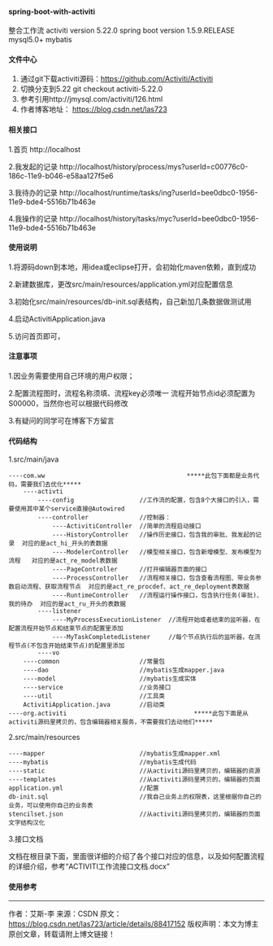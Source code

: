 #### spring-boot-with-activiti
整合工作流
activiti version 5.22.0
spring boot version 1.5.9.RELEASE
mysql5.0+
mybatis

#### 文件中心

1. 通过git下载activiti源码：https://github.com/Activiti/Activiti
2. 切换分支到5.22
    git checkout activiti-5.22.0
3. 参考引用http://jmysql.com/activiti/126.html
4. 作者博客地址： https://blog.csdn.net/las723

#### 相关接口

1.首页 http://localhost

2.我发起的记录 http://localhost/history/process/mys?userId=c00776c0-186c-11e9-b046-e58aa127f5e6

3.我待办的记录 http://localhost/runtime/tasks/ing?userId=bee0dbc0-1956-11e9-bde4-5516b71b463e

4.我操作的记录 http://localhost/history/tasks/myc?userId=bee0dbc0-1956-11e9-bde4-5516b71b463e

#### 使用说明

1.将源码down到本地，用idea或eclipse打开，会初始化maven依赖，直到成功

2.新建数据库，更改src/main/resources/application.yml对应配置信息

3.初始化src/main/resources/db-init.sql表结构，自己新加几条数据做测试用

4.启动ActivitiApplication.java

5.访问首页即可，

#### 注意事项

1.因业务需要使用自己环境的用户权限；

2.配置流程图时，流程名称须填、流程key必须唯一
    流程开始节点id必须配置为S00000，当然你也可以根据代码修改
    
3.有疑问的同学可在博客下方留言

#### 代码结构

1.src/main/java

    ----com.ww                                       *****此包下面都是业务代码，需要我们去优化*****
        ----activti
            ----config                  //工作流的配置，包含8个大接口的引入，需要使用其中某个service直接@Autowired
            ----controller              //控制器：
                ----ActivitiController  //简单的流程启动接口                          
                ----HistoryController   //操作历史接口，包含我的审批、我发起的记录  对应的是act_hi_开头的表数据
                ----ModelerController   //模型相关接口，包含新增模型、发布模型为流程   对应的是act_re_model表数据
                ----PageController      //打开编辑器页面的接口
                ----ProcessController   //流程相关接口，包含查看流程图、带业务参数启动流程、获取流程节点  对应的是act_re_procdef、act_re_deployment表数据
                ----RuntimeController   //流程运行操作接口，包含执行任务(审批)、我的待办  对应的是act_ru_开头的表数据
            ----listener
                ----MyProcessExecutionListener  //流程开始或者结束的监听器，在配置流程开始节点和结束节点的配置里添加
                ----MyTaskCompletedListener     //每个节点执行后的监听器，在流程节点(不包含开始结束节点)的配置里添加
            ----vo                                                                   
        ----common                      //常量包
        ----dao                         //mybatis生成mapper.java
        ----model                       //mybatis生成实体
        ----service                     //业务接口
        ----util                        //工具类
        ActivitiApplication.java        //启动类
    ----org.activiti                                   *****此包下面是从activiti源码里拷贝的，包含编辑器相关服务，不需要我们去动他们*****

2.src/main/resources

    ----mapper                          //mybatis生成mapper.xml
    ----mybatis                         //mybatis生成代码
    ----static                          //从activiti源码里拷贝的，编辑器的资源
    ----templates                       //从activiti源码里拷贝的，编辑器的页面
    application.yml                     //配置
    db-init.sql                         //我自己业务上的权限表，这里根据你自己的业务，可以使用你自己的业务表
    stencilset.json                     //从activiti源码里拷贝的，编辑器的页面文字结构汉化                

3.接口文档

文档在根目录下面，里面很详细的介绍了各个接口对应的信息，以及如何配置流程的详细介绍，参考“ACTIVITI工作流接口文档.docx”


#### 使用参考
--------------------------------------------------------- 
作者：艾斯-李 
来源：CSDN 
原文：https://blog.csdn.net/las723/article/details/88417152 
版权声明：本文为博主原创文章，转载请附上博文链接！